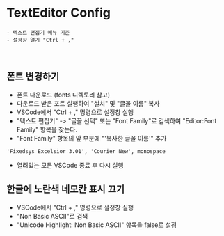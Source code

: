 # TextEditor Config
~~~
- 텍스트 편집기 메뉴 기준
- 설정창 열기 "Ctrl + ,"
~~~
<br>

## 폰트 변경하기
- 폰트 다운로드 (fonts 디렉토리 참고)
- 다운로드 받은 포트 실행하여 "설치" 및 "글꼴 이름" 복사
- VSCode에서 "Ctrl + ," 명령으로 설정창 실행
- "텍스트 편집기" -> "글꼴 선택" 또는 "Font Family"로 검색하여 "Editor:Font Family" 항목을 찾는다.
- "Font Family" 항목의 앞 부분에 "'복사한 글꼴 이름'" 추가
```
'Fixedsys Excelsior 3.01', 'Courier New', monospace
```
- 열려있는 모든 VSCode 종료 후 다시 실행

## 한글에 노란색 네모칸 표시 끄기
- VSCode에서 "Ctrl + ," 명령으로 설정창 실행
- "Non Basic ASCII"로 검색
- "Unicode Highlight: Non Basic ASCII" 항목을 false로 설정
